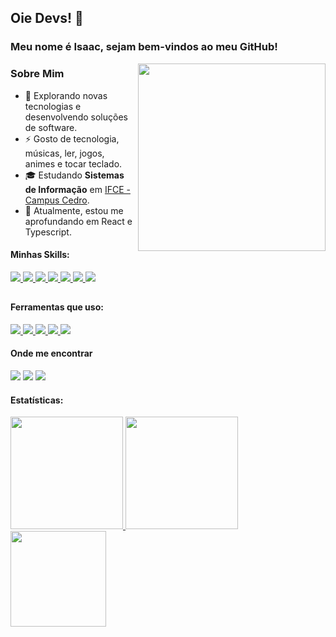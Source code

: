 ## Oie Devs! 👋
### Meu nome é Isaac, sejam bem-vindos ao meu GitHub!

<img align="right" width="300" src="https://i2.wp.com/allhtaccess.info/wp-content/uploads/2018/03/programming.gif?fit=1281%2C716&ssl=1" />

### Sobre Mim
  - 🤔 Explorando novas tecnologias e desenvolvendo soluções de software.
  - ⚡ Gosto de tecnologia, músicas, ler, jogos, animes e tocar teclado. 
  - 🎓 Estudando **Sistemas de Informação** em <a href="https://ifce.edu.br/cedro">IFCE - Campus Cedro</a>.
  - 🌱 Atualmente, estou me aprofundando em React e Typescript.

#### Minhas Skills:
<div>
<a href="https://developer.mozilla.org/pt-BR/docs/Web/HTML" title="HTML" Alt="Logo do HTML">
  <img src="https://skillicons.dev/icons?i=html"/>
</a>
<a href="https://developer.mozilla.org/pt-BR/docs/Web/CSS" title="CSS" Alt="Logo do CSS">
  <img src="https://skillicons.dev/icons?i=css"/>
</a>
<a href="https://developer.mozilla.org/pt-BR/docs/Web/JavaScript" title="Javascript" Alt="Logo do Javascript">
  <img src="https://skillicons.dev/icons?i=js"/>
</a>
<a href="https://www.typescriptlang.org/pt/" title="Typescript" Alt="Logo do Typescript">
  <img src="https://skillicons.dev/icons?i=ts"/>
</a>
<a href="https://pt-br.react.dev" title="React" Alt="Logo do React">
  <img src="https://skillicons.dev/icons?i=react"/>
</a>
<a href="https://angular.io/" title="Angular" Alt="Logo do Angular">
  <img src="https://skillicons.dev/icons?i=angular"/>
</a>
<a href="https://www.java.com/pt-BR/" title="Java" Alt="Logo do Java">
  <img src="https://skillicons.dev/icons?i=java"/>
</a>
</div>

##

#### Ferramentas que uso:
<div>
<a href="https://code.visualstudio.com" title="Visual Studio Code" Alt="Logo do Visual Studio">
  <img src="https://skillicons.dev/icons?i=vscode"/>
</a>
<a href="https://github.com/pt" title="GitHub" Alt="Logo do GitHub">
  <img src="https://skillicons.dev/icons?i=github"/>
</a>
<a href="https://git-scm.com" title="Git" Alt="Logo do Git">
  <img src="https://skillicons.dev/icons?i=git"/>
</a>
<a href="https://vercel.com" title="Vercel" Alt="Logo do Vercel">
  <img src="https://skillicons.dev/icons?i=vercel"/>
</a>
<a href="https://www.figma.com" title="Figma" Alt="Logo do Figma">
  <img src="https://skillicons.dev/icons?i=figma"/>
</a>
</div>

#### Onde me encontrar

<div>
  <a href="https://www.linkedin.com/in/isaac-f-481106118/" target="_blank"><img src="https://img.shields.io/badge/-LinkedIn-%230077B5?style=for-the-badge&logo=linkedin&logoColor=white" target="_blank"></a>       
  <a href ="mailto:isaacfreires@gmail.com" target="_blank"><img src="https://img.shields.io/badge/GMAIL-FFFFFF?style=for-the-badge&logo=gmail&logoColor=red"></a>
  <a href="https://www.instagram.com/isaacfreires/" target="_blank"><img src="https://img.shields.io/badge/Instagram-E4405F?style=for-the-badge&logo=instagram&logoColor=white"></a>
</div>

#### Estatísticas:
<div>
<a href="https://github.com/IsaacF-code">
<img loading="lazy" height="180em" src="https://github-readme-stats.vercel.app/api/top-langs/?username=IsaacF-code&layout=compact&langs_count=7&theme=radical"/>
<img loading="lazy" height="180em" src="https://github-readme-stats.vercel.app/api/?username=IsaacF-code&show_icons=true&include_all_commits=true&theme=radical"/>
<img loading="lazy" height="153em" src="http://github-readme-streak-stats.herokuapp.com/?user=IsaacF-code&amp;theme=radical">
</a>
</div>
<!--
**IsaacF-code/IsaacF-code** is a ✨ _special_ ✨ repository because its `README.md` (this file) appears on your GitHub profile.

Here are some ideas to get you started:

- 🔭 I’m currently working on ...
- 🌱 I’m currently learning ...
- 👯 I’m looking to collaborate on ...
- 🤔 I’m looking for help with ...
- 💬 Ask me about ...
- 📫 How to reach me: ...
- 😄 Pronouns: ...
- ⚡ Fun fact: ...
-->
